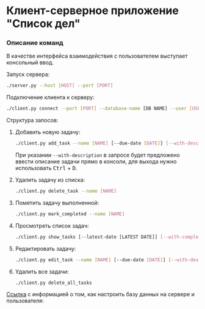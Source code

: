 # Клиент-серверное приложение "Список дел"

### Описание команд

В качестве интерфейса взаимодействия с пользователем выступает консольный ввод.

Запуск сервера:
```bash
./server.py --host [HOST] --port [PORT]
```

Подключение клиента к серверу:
```bash
./client.py connect --port [PORT] --database-name [DB NAME] --user [USER] --password [PASSWORD] 
```

Структура запосов:
1. Добавить новую задачу:

    ```bash
    ./client.py add_task --name [NAME] [--due-date [DATE]] [--with-description]
    ```

    При указании `--with-description` в запросе будет предложено ввести 
    описание задачи прямо в консоли, для выхода нужно использовать <kbd>Ctrl</kbd> + <kbd>D</kbd>.

2. Удалить задачу из списка:

    ```bash
    ./client.py delete_task --name [NAME]
    ```
    
3. Пометить задачу выполненной:

    ```bash
    ./client.py mark_completed --name [NAME]    
    ```
    
4. Просмотреть список задач:

    ```bash
    ./client.py show_tasks [--latest-date [LATEST DATE]] [--with-completed]  
    ```
    
5. Редактировать задачу:

    ```bash
    ./client.py edit_task --name [NAME] [--due-date [DATE]] [--with-description]
    ```
    
6. Удалить все задачи:

    ```bash
    ./client.py delete_all_tasks
    ```


[Ссылка](https://medium.com/coding-blocks/creating-user-database-and-adding-access-on-postgresql-8bfcd2f4a91e) с информацией о том, как настроить базу данных на сервере и пользователя: 
